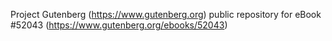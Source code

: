 Project Gutenberg (https://www.gutenberg.org) public repository for
eBook #52043 (https://www.gutenberg.org/ebooks/52043)
